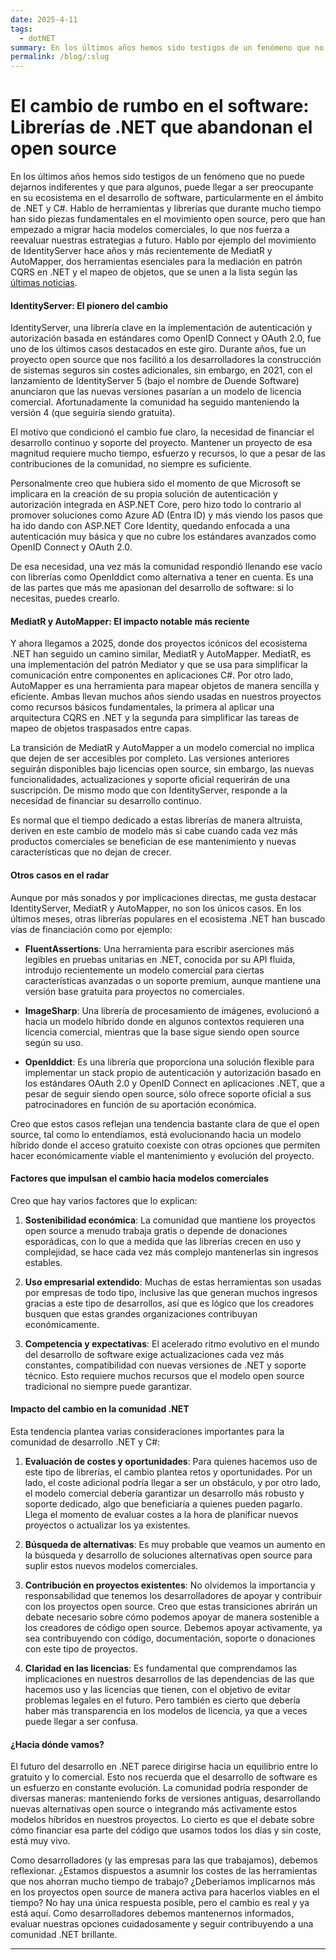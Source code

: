```yaml
---
date: 2025-4-11
tags:
  - dotNET
summary: En los últimos años hemos sido testigos de un fenómeno que no puede dejarnos indiferentes y que para algunos, puede llegar a ser preocupante para su ecosistema en el desarrollo de software, particularmente en el ámbito de .NET y C#.
permalink: /blog/:slug
---
```


# El cambio de rumbo en el software: Librerías de .NET que abandonan el open source

<social-share class="social-share--header" />

En los últimos años hemos sido testigos de un fenómeno que no puede dejarnos indiferentes y que para algunos, puede llegar a ser preocupante en su ecosistema en el desarrollo de software, particularmente en el ámbito de .NET y C#. Hablo de herramientas y librerías que durante mucho tiempo han sido piezas fundamentales en el movimiento open source, pero que han empezado a migrar hacia modelos comerciales, lo que nos fuerza a reevaluar nuestras estrategias a futuro. Hablo por ejemplo del movimiento de IdentityServer hace años y más recientemente de MediatR y AutoMapper, dos herramientas esenciales para la mediación en patrón CQRS en .NET y el mapeo de objetos, que se unen a la lista según las [últimas noticias](https://github.com/AutoMapper/AutoMapper/discussions/4536).

#### IdentityServer: El pionero del cambio

IdentityServer, una librería clave en la implementación de autenticación y autorización basada en estándares como OpenID Connect y OAuth 2.0, fue uno de los últimos casos destacados en este giro. Durante años, fue un proyecto open source que nos facilitó a los desarrolladores la construcción de sistemas seguros sin costes adicionales, sin embargo, en 2021, con el lanzamiento de IdentityServer 5 (bajo el nombre de Duende Software) anunciaron que las nuevas versiones pasarían a un modelo de licencia comercial. Afortunadamente la comunidad ha seguido manteniendo la versión 4 (que seguiría siendo gratuita).

El motivo que condicionó el cambio fue claro, la necesidad de financiar el desarrollo continuo y soporte del proyecto. Mantener un proyecto de esa magnitud requiere mucho tiempo, esfuerzo y recursos, lo que a pesar de las contribuciones de la comunidad, no siempre es suficiente.

Personalmente creo que hubiera sido el momento de que Microsoft se implicara en la creación de su propia solución de autenticación y autorización integrada en ASP.NET Core, pero hizo todo lo contrario al promover soluciones como Azure AD (Entra ID) y más viendo los pasos que ha ido dando con ASP.NET Core Identity, quedando enfocada a una autenticación muy básica y que no cubre los estándares avanzados como OpenID Connect y OAuth 2.0.

De esa necesidad, una vez más la comunidad respondió llenando ese vacío con librerías como OpenIddict como alternativa a tener en cuenta. Es una de las partes que más me apasionan del desarrollo de software: si lo necesitas, puedes crearlo.

#### MediatR y AutoMapper: El impacto notable más reciente

Y ahora llegamos a 2025, donde dos proyectos icónicos del ecosistema .NET han seguido un camino similar, MediatR y AutoMapper. MediatR, es una implementación del patrón Mediator y que se usa para simplificar la comunicación entre componentes en aplicaciones C#. Por otro lado, AutoMapper es una herramienta para mapear objetos de manera sencilla y eficiente. Ambas llevan muchos años siendo usadas en nuestros proyectos como recursos básicos fundamentales, la primera al aplicar una arquitectura CQRS en .NET y la segunda para simplificar las tareas de mapeo de objetos traspasados entre capas.

La transición de MediatR y AutoMapper a un modelo comercial no implica que dejen de ser accesibles por completo. Las versiones anteriores seguirán disponibles bajo licencias open source, sin embargo, las nuevas funcionalidades, actualizaciones y soporte oficial requerirán de una suscripción. De mismo modo que con IdentityServer, responde a la necesidad de financiar su desarrollo continuo.

Es normal que el tiempo dedicado a estas librerías de manera altruista, deriven en este cambio de modelo más si cabe cuando cada vez más productos comerciales se benefician de ese mantenimiento y nuevas características que no dejan de crecer.

#### Otros casos en el radar

Aunque por más sonados y por implicaciones directas, me gusta destacar IdentityServer, MediatR y AutoMapper, no son los únicos casos. En los últimos meses, otras librerías populares en el ecosistema .NET han buscado vías de financiación como por ejemplo:

-  **FluentAssertions**: Una herramienta para escribir aserciones más legibles en pruebas unitarias en .NET, conocida por su API fluida, introdujo recientemente un modelo comercial para ciertas características avanzadas o un soporte premium, aunque mantiene una versión base gratuita para proyectos no comerciales.

-  **ImageSharp**: Una librería de procesamiento de imágenes, evolucionó a hacia un modelo híbrido donde en algunos contextos requieren una licencia comercial, mientras que la base sigue siendo open source según su uso.

-  **OpenIddict**: Es una librería que proporciona una solución flexible para implementar un stack propio de autenticación y autorización basado en los estándares OAuth 2.0 y OpenID Connect en aplicaciones .NET, que a pesar de seguir siendo open source, sólo ofrece soporte oficial a sus patrocinadores en función de su aportación económica.

Creo que estos casos reflejan una tendencia bastante clara de que el open source, tal como lo entendíamos, está evolucionando hacia un modelo híbrido donde el acceso gratuito coexiste con otras opciones que permiten hacer económicamente viable el mantenimiento y evolución del proyecto.

#### Factores que impulsan el cambio hacia modelos comerciales

Creo que hay varios factores que lo explican:

1.  **Sostenibilidad económica**: La comunidad que mantiene los proyectos open source a menudo trabaja gratis o depende de donaciones esporádicas, con lo que a medida que las librerías crecen en uso y complejidad, se hace cada vez más complejo mantenerlas sin ingresos estables.

2.  **Uso empresarial extendido**: Muchas de estas herramientas son usadas por empresas de todo tipo, inclusive las que generan muchos ingresos gracias a este tipo de desarrollos, así que es lógico que los creadores busquen que estas grandes organizaciones contribuyan económicamente.

3.  **Competencia y expectativas**: El acelerado ritmo evolutivo en el mundo del desarrollo de software exige actualizaciones cada vez más constantes, compatibilidad con nuevas versiones de .NET y soporte técnico. Esto requiere muchos recursos que el modelo open source tradicional no siempre puede garantizar.

#### Impacto del cambio en la comunidad .NET

Esta tendencia plantea varias consideraciones importantes para la comunidad de desarrollo .NET y C#:

1.  **Evaluación de costes y oportunidades**: Para quienes hacemos uso de este tipo de librerías, el cambio plantea retos y oportunidades. Por un lado, el coste adicional podría llegar a ser un obstáculo, y por otro lado, el modelo comercial debería garantizar un desarrollo más robusto y soporte dedicado, algo que beneficiaría a quienes pueden pagarlo. Llega el momento de evaluar costes a la hora de planificar nuevos proyectos o actualizar los ya existentes.

2.  **Búsqueda de alternativas**: Es muy probable que veamos un aumento en la búsqueda y desarrollo de soluciones alternativas open source para suplir estos nuevos modelos comerciales.

3. **Contribución en proyectos existentes**: No olvidemos la importancia y responsabilidad que tenemos los desarrolladores de apoyar y contribuir con los proyectos open source. Creo que estas transiciones abrirán un debate necesario sobre cómo podemos apoyar de manera sostenible a los creadores de código open source. Debemos apoyar activamente, ya sea contribuyendo con código, documentación, soporte o donaciones con este tipo de proyectos.

4. **Claridad en las licencias**: Es fundamental que comprendamos las implicaciones en nuestros desarrollos de las dependencias de las que hacemos uso y las licencias que tienen, con el objetivo de evitar problemas legales en el futuro. Pero también es cierto que debería haber más transparencia en los modelos de licencia, ya que a veces puede llegar a ser confusa.

#### ¿Hacia dónde vamos?

El futuro del desarrollo en .NET parece dirigirse hacia un equilibrio entre lo gratuito y lo comercial. Esto nos recuerda que el desarrollo de software es un esfuerzo en constante evolución. La comunidad podría responder de diversas maneras: manteniendo forks de versiones antiguas, desarrollando nuevas alternativas open source o integrando más activamente estos modelos híbridos en nuestros proyectos. Lo cierto es que el debate sobre cómo financiar esa parte del código que usamos todos los días y sin coste, está muy vivo.

Como desarrolladores (y las empresas para las que trabajamos), debemos reflexionar. ¿Estamos dispuestos a asumnir los costes de las herramientas que nos ahorran mucho tiempo de trabajo? ¿Deberíamos implicarnos más en los proyectos open source de manera activa para hacerlos viables en el tiempo? No hay una única respuesta posible, pero el cambio es real y ya está aquí. Como desarrolladores debemos mantenernos informados, evaluar nuestras opciones cuidadosamente y seguir contribuyendo a una comunidad .NET brillante.

---
<social-share class="social-share--footer" />
